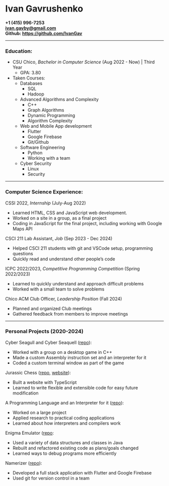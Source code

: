 # Ivan Gavrushenko
**+1 (415) 996-7253**  
**<ivan.gavby@gmail.com>**  
**Github: <https://github.com/IvanGav>**  

***

### Education:
- CSU Chico, *Bachelor in Computer Science* (Aug 2022 - Now) \| Third Year
  - GPA: 3.80
- Taken Courses:
  - Databases
    - SQL
    - Hadoop
  - Advanced Algorithms and Complexity
    - C++
    - Graph Algorithms
    - Dynamic Programming
    - Algorithm Complexity
  - Web and Mobile App development
    - Flutter
    - Google Firebase
    - Git/Github
  - Software Engineering
    - Python
    - Working with a team
  - Cyber Security
    - Linux
    - Security

***

### Computer Science Experience:
CSSI 2022, *Internship* (July-Aug 2022)
- Learned HTML, CSS and JavaScript web development.
- Worked on a site in a group, as a final project
- Coding in JavaScript for the final project, including working with Google Maps API

CSCI 211 Lab Assistant, *Job* (Sep 2023 - Dec 2024)
- Helped CSCI 211 students with git and VSCode setup, programming questions
- Quickly read and understand other people’s code

ICPC 2022/2023, *Competitive Programming Competition* (Spring 2022/2023)
- Learned to quickly understand and approach difficult problems
- Worked with a small team to solve problems

Chico ACM Club Officer, *Leadership Position* (Fall 2024)
- Planned and organized Club meetings
- Gathered feedback from members to improve meetings

***

### Personal Projects (2020-2024)

Cyber Seagull and Cyber Seaquell ([repo](https://github.com/IvanGav/CyberSeaquell)):
- Worked with a group on a desktop game in C++
- Made a custom Assembly instruction set and an interpreter for it
- Coded a custom terminal window as part of the game

Jurassic Chess ([repo](https://github.com/IvanGav/JurassicChess), [website](https://ivangav.github.io/JurassicChess/)):
- Built a website with TypeScript
- Learned to write flexible and extensible code for easy future modification

A Programming Language and an Interpreter for it ([repo](https://github.com/IvanGav/RR)):
- Worked on a large project
- Applied research to practical coding applications
- Learned about how interpreters and compilers work

Enigma Emulator ([repo](https://github.com/IvanGav/Enigma):  
- Used a variety of data structures and classes in Java
- Rebuilt and refactored existing code as plans/goals changed
- Learned ways to debug programs more efficiently

Namerizer ([repo](https://github.com/IvanGav/Namerizer)):
- Developed a full stack application with Flutter and Google Firebase
- Used git for version control in a team
